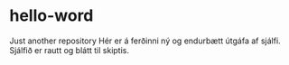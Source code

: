 # hello-word
Just another repository
Hér er á ferðinni ný og endurbætt útgáfa af sjálfi.
Sjálfið er rautt og blátt til skiptis.
